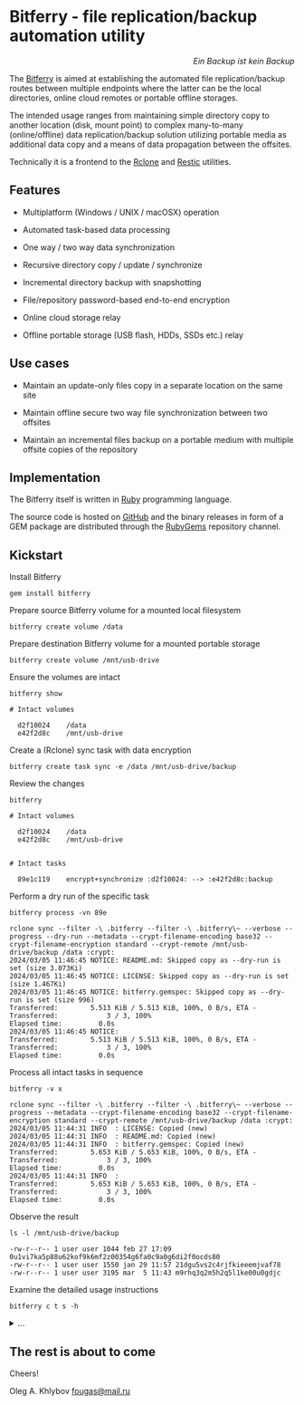 # Bitferry - file replication/backup automation utility

<div align="right"><i>Ein Backup ist kein Backup</i></div>

The [Bitferry](https://github.com/okhlybov/bitferry) is aimed at establishing the automated file replication/backup routes between multiple endpoints where the latter can be the local directories, online cloud remotes or portable offline storages.

The intended usage ranges from maintaining simple directory copy to another location (disk, mount point) to complex many-to-many (online/offline) data replication/backup solution utilizing portable media as additional data copy and a means of data propagation between the offsites.

Technically it is a frontend to the [Rclone](https://rclone.org/) and [Restic](https://restic.net/) utilities.

## Features

* Multiplatform (Windows / UNIX / macOSX) operation

* Automated task-based data processing

* One way / two way data synchronization

* Recursive directory copy / update / synchronize

* Incremental directory backup with snapshotting

* File/repository password-based end-to-end encryption

* Online cloud storage relay

* Offline portable storage (USB flash, HDDs, SSDs etc.) relay

## Use cases

* Maintain an update-only files copy in a separate location on the same site

* Maintain offline secure two way file synchronization between two offsites

* Maintain an incremental files backup on a portable medium with multiple offsite copies of the repository

## Implementation

The Bitferry itself is written in [Ruby](https://www.ruby-lang.org) programming language.

The source code is hosted on [GitHub](https://github.com/okhlybov/bitferry) and the binary releases in form of a GEM package are distributed through the [RubyGems](https://rubygems.org/gems/bitferry) repository channel.

## Kickstart

Install Bitferry

```shell
gem install bitferry
```

Prepare source Bitferry volume for a mounted local filesystem

```shell
bitferry create volume /data
```

Prepare destination Bitferry volume for a mounted portable storage

```shell
bitferry create volume /mnt/usb-drive
```

Ensure the volumes are intact

```shell
bitferry show
```

```
# Intact volumes

  d2f10024    /data
  e42f2d8c    /mnt/usb-drive
```

Create a (Rclone) sync task with data encryption

```shell
bitferry create task sync -e /data /mnt/usb-drive/backup
```

Review the changes

```shell
bitferry
```

```
# Intact volumes

  d2f10024    /data
  e42f2d8c    /mnt/usb-drive


# Intact tasks

  89e1c119    encrypt+synchronize :d2f10024: --> :e42f2d8c:backup
```

Perform a dry run of the specific task

```shell
bitferry process -vn 89e
```

```
rclone sync --filter -\ .bitferry --filter -\ .bitferry\~ --verbose --progress --dry-run --metadata --crypt-filename-encoding base32 --crypt-filename-encryption standard --crypt-remote /mnt/usb-drive/backup /data :crypt:
2024/03/05 11:46:45 NOTICE: README.md: Skipped copy as --dry-run is set (size 3.073Ki)
2024/03/05 11:46:45 NOTICE: LICENSE: Skipped copy as --dry-run is set (size 1.467Ki)
2024/03/05 11:46:45 NOTICE: bitferry.gemspec: Skipped copy as --dry-run is set (size 996)
Transferred:        5.513 KiB / 5.513 KiB, 100%, 0 B/s, ETA -
Transferred:            3 / 3, 100%
Elapsed time:         0.0s
2024/03/05 11:46:45 NOTICE: 
Transferred:        5.513 KiB / 5.513 KiB, 100%, 0 B/s, ETA -
Transferred:            3 / 3, 100%
Elapsed time:         0.0s
```

Process all intact tasks in sequence

```shell
bitferry -v x
```

```
rclone sync --filter -\ .bitferry --filter -\ .bitferry\~ --verbose --progress --metadata --crypt-filename-encoding base32 --crypt-filename-encryption standard --crypt-remote /mnt/usb-drive/backup /data :crypt:
2024/03/05 11:44:31 INFO  : LICENSE: Copied (new)
2024/03/05 11:44:31 INFO  : README.md: Copied (new)
2024/03/05 11:44:31 INFO  : bitferry.gemspec: Copied (new)
Transferred:        5.653 KiB / 5.653 KiB, 100%, 0 B/s, ETA -
Transferred:            3 / 3, 100%
Elapsed time:         0.0s
2024/03/05 11:44:31 INFO  : 
Transferred:        5.653 KiB / 5.653 KiB, 100%, 0 B/s, ETA -
Transferred:            3 / 3, 100%
Elapsed time:         0.0s
```

Observe the result

```shell
ls -l /mnt/usb-drive/backup
```

```
-rw-r--r-- 1 user user 1044 feb 27 17:09 0u1vi7ka5p88u62kof9k6mf2z00354g6fa0c9a0g6di2f0ocds80
-rw-r--r-- 1 user user 1550 jan 29 11:57 21dgu5vs2c4rjfkieeemjvaf78
-rw-r--r-- 1 user user 3195 mar  5 11:43 m9rhq3q2m5h2q5l1ke00u0gdjc
```

Examine the detailed usage instructions

```shell
bitferry c t s -h
```

<details>
<summary>...</summary>

```
Usage:
    bitferry c t s [OPTIONS] SOURCE DESTINATION

  Create source --> destination one way file synchronization task.

  The task operates recursively on two specified endpoints.
  This task copies newer source files while skipping unchanged files in destination.
  Also, it deletes destination files which are non-existent in source.

    The endpoint may be one of:
    * directory -- absolute or relative local directory (/data, ../source, c:\data)
    * local:directory, :directory -- absolute local directory (:/data, local:c:\data)
    * :tag:directory -- path relative to the intact volume matched by (partial) tag (:fa2c:source/data)

    The former case resolves specified directory againt an intact volume to make it volume-relative.
    It is an error if there is no intact volume that encompasses specified directory.
    The local: directory is left as is (not resolved against volumes).
    The :tag: directory is bound to the specified volume.



    The encryption mode is controlled by --encrypt or --decrypt options.
    The mandatory password will be read from the standard input channel (pipe or keyboard).

  This task employs the Rclone worker.

Parameters:
    SOURCE                   Source endpoint specifier
    DESTINATION              Destination endpoint specifier

Options:
    -e                       Encrypt files in destination using default profile (alias for -E default)
    -d                       Decrypt source files using default profile (alias for -D default)
    -x                       Use extended encryption profile options (applies to -e, -d)
    --process, -X OPTIONS    Extra task processing profile/options
    --encrypt, -E OPTIONS    Encrypt files in destination using specified profile/options
    --decrypt, -D OPTIONS    Decrypt source files using specified profile/options
    --version                Print version
    --verbose, -v            Extensive logging
    --quiet, -q              Disable logging
    --dry-run, -n            Simulation mode (make no on-disk changes)
    -h, --help               print help
```

</details>

## The rest is about to come

Cheers!

Oleg A. Khlybov <fougas@mail.ru>

```

```
